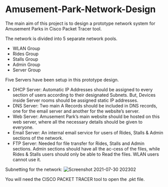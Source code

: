 # Amusement-Park-Network-Design
The main aim of this project is to design a prototype network system for Amusement Parks
in Cisco Packet Tracer tool. 

The network is divided into 5 separate network pools.
- WLAN Group  
- Rides Group
- Stalls Group
- Admin Group
- Server Group

Five Servers have been setup in this prototype design.
- DHCP Server:
Automatic IP Addresses should be assigned to every section of users
according to their designated Subnets. But, Devices inside Server rooms
should be assigned static IP addresses.
- DNS Server:
Two main A Records should be included in DNS records, one for the email
server and another for the website’s server.
- Web Server:
Amusement Park’s main website should be hosted on this web server, where
all the necessary details should be given to everyone.
- Email Server:
An internal email service for users of Rides, Stalls & Admin sections of the
network.
- FTP Server:
Needed for file transfer for Rides, Stalls and Admin sections. Admin sections
should have all the ac-cess of the files, while Rides & Stalls users should only
be able to Read the files. WLAN users cannot use it.

Subnetting for the network:
![Screenshot 2021-07-30 202302](https://user-images.githubusercontent.com/51827238/127671447-eb16ea0f-6e75-4214-8ec4-a07a37c1c677.png)

You will need the CISCO PACKET TRACER tool to open the .pkt file.
